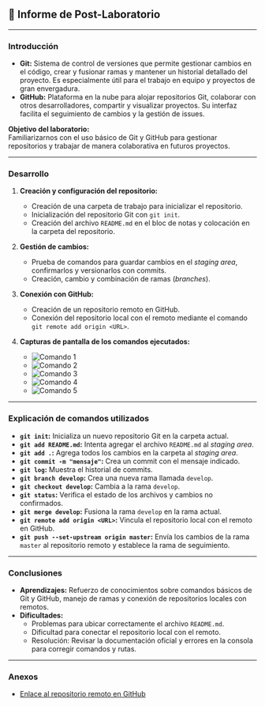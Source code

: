 
## 📝 Informe de Post-Laboratorio

---

### Introducción  
- **Git:** Sistema de control de versiones que permite gestionar cambios en el código, crear y fusionar ramas y mantener un historial detallado del proyecto. Es especialmente útil para el trabajo en equipo y proyectos de gran envergadura.  
- **GitHub:** Plataforma en la nube para alojar repositorios Git, colaborar con otros desarrolladores, compartir y visualizar proyectos. Su interfaz facilita el seguimiento de cambios y la gestión de issues.  

**Objetivo del laboratorio:**  
Familiarizarnos con el uso básico de Git y GitHub para gestionar repositorios y trabajar de manera colaborativa en futuros proyectos.

---

### Desarrollo  
1. **Creación y configuración del repositorio:**  
   - Creación de una carpeta de trabajo para inicializar el repositorio.  
   - Inicialización del repositorio Git con `git init`.  
   - Creación del archivo `README.md` en el bloc de notas y colocación en la carpeta del repositorio.  

2. **Gestión de cambios:**  
   - Prueba de comandos para guardar cambios en el *staging area*, confirmarlos y versionarlos con commits.  
   - Creación, cambio y combinación de ramas (*branches*).  

3. **Conexión con GitHub:**  
   - Creación de un repositorio remoto en GitHub.  
   - Conexión del repositorio local con el remoto mediante el comando `git remote add origin <URL>`.  

4. **Capturas de pantalla de los comandos ejecutados:**  
   - ![Comando 1](https://github.com/user-attachments/assets/0ed1c21b-7f7e-4a33-9033-9544145cd9bf)  
   - ![Comando 2](https://github.com/user-attachments/assets/d8e27e80-587c-40be-98dd-070822284454)  
   - ![Comando 3](https://github.com/user-attachments/assets/ca6c634a-5fd7-481f-8201-53b6b228cb75)  
   - ![Comando 4](https://github.com/user-attachments/assets/13d7a41f-df07-43ab-982a-00fd933d3d04)  
   - ![Comando 5](https://github.com/user-attachments/assets/e66cd1bc-35ae-4b75-97ea-fe1e21572256)  

---

### Explicación de comandos utilizados  
- **`git init`:** Inicializa un nuevo repositorio Git en la carpeta actual.  
- **`git add README.md`:** Intenta agregar el archivo `README.md` al *staging area*.  
- **`git add .`:** Agrega todos los cambios en la carpeta al *staging area*.  
- **`git commit -m "mensaje"`:** Crea un commit con el mensaje indicado.  
- **`git log`:** Muestra el historial de commits.  
- **`git branch develop`:** Crea una nueva rama llamada `develop`.  
- **`git checkout develop`:** Cambia a la rama `develop`.  
- **`git status`:** Verifica el estado de los archivos y cambios no confirmados.  
- **`git merge develop`:** Fusiona la rama `develop` en la rama actual.  
- **`git remote add origin <URL>`:** Vincula el repositorio local con el remoto en GitHub.  
- **`git push --set-upstream origin master`:** Envía los cambios de la rama `master` al repositorio remoto y establece la rama de seguimiento.

---

### Conclusiones  
- **Aprendizajes:** Refuerzo de conocimientos sobre comandos básicos de Git y GitHub, manejo de ramas y conexión de repositorios locales con remotos.  
- **Dificultades:**  
  - Problemas para ubicar correctamente el archivo `README.md`.  
  - Dificultad para conectar el repositorio local con el remoto.  
  - Resolución: Revisar la documentación oficial y errores en la consola para corregir comandos y rutas.  

---

### Anexos  
- [Enlace al repositorio remoto en GitHub](URL_DEL_REPOSITORIO)
```
